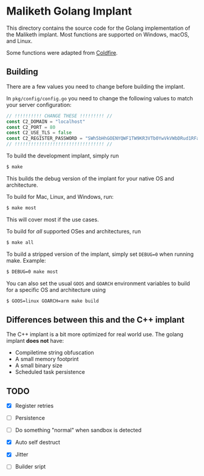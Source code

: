 # Maliketh Golang Implant

This directory contains the source code for the Golang implementation of the Maliketh implant.
Most functions are supported on Windows, macOS, and Linux.

Some functions were adapted from [Coldfire](https://github.com/redcode-labs/Coldfire).

## Building

There are a few values you need to change before building the implant.

In `pkg/config/config.go` you need to change the following values to match your server configuration:
```go
// !!!!!!!!!! CHANGE THESE !!!!!!!!! //
const C2_DOMAIN = "localhost"
const C2_PORT = 80
const C2_USE_TLS = false
const C2_REGISTER_PASSWORD = "SWh5bHhGOENYQWF1TW9KR3VTb0YwVkVWbDRud1RFaHc="
// !!!!!!!!!!!!!!!!!!!!!!!!!!!!!!!!! //
```

To build the development implant, simply run

```bash
$ make
```

This builds the debug version of the implant for your native OS and architecture.

To build for Mac, Linux, and Windows, run:

```bash
$ make most
```

This will cover most if the use cases.

To build for *all* supported OSes and architectures, run

```bash
$ make all
```

To build a stripped version of the implant, simply set `DEBUG=0` when running make. Example:

```bash
$ DEBUG=0 make most
```

You can also set the usual `GOOS` and `GOARCH` environment variables to build for a specific OS and architecture using

```bash
$ GOOS=linux GOARCH=arm make build
```

## Differences between this and the C++ implant
The C++ implant is a bit more optimized for real world use. The golang implant **does not** have:

* Compiletime string obfuscation
* A small memory footprint
* A small binary size
* Scheduled task persistence


## TODO

* [x] Register retries
* [ ] Persistence
* [ ] Do something "normal" when sandbox is detected
* [x] Auto self destruct
* [x] Jitter
* [ ] Builder sript


